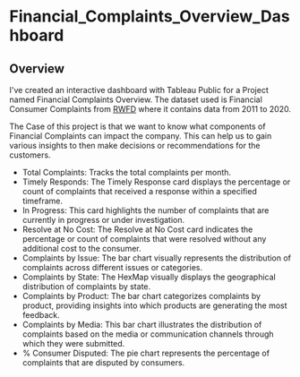 # Financial_Complaints_Overview_Dashboard

## Overview
I've created an interactive dashboard with Tableau Public for a Project named Financial Complaints Overview. The dataset used is Financial Consumer Complaints from [RWFD](https://data.world/markbradbourne/rwfd-real-world-fake-data) where it contains data from 2011 to 2020. 

The Case of this project is that we want to know what components of Financial Complaints can impact the company. This can help us to gain various insights to then make decisions or recommendations for the customers.

- Total Complaints: Tracks the total complaints per month.
- Timely Responds: The Timely Response card displays the percentage or count of complaints that received a response within a specified timeframe.
- In Progress: This card highlights the number of complaints that are currently in progress or under investigation.
- Resolve at No Cost: The Resolve at No Cost card indicates the percentage or count of complaints that were resolved without any additional cost to the consumer.
- Complaints by Issue: The bar chart visually represents the distribution of complaints across different issues or categories.
- Complaints by State: The HexMap visually displays the geographical distribution of complaints by state.
- Complaints by Product: The bar chart categorizes complaints by product, providing insights into which products are generating the most feedback.
- Complaints by Media: This bar chart illustrates the distribution of complaints based on the media or communication channels through which they were submitted.
- % Consumer Disputed: The pie chart represents the percentage of complaints that are disputed by consumers. 
